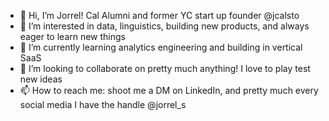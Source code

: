 - 👋 Hi, I’m Jorrel! Cal Alumni and former YC start up founder @jcalsto
- 👀 I’m interested in data, linguistics, building new products, and always eager to learn new things
- 🌱 I’m currently learning analytics engineering and building in vertical SaaS
- 💞️ I’m looking to collaborate on pretty much anything! I love to play test new ideas
- 📫 How to reach me: shoot me a DM on LinkedIn, and pretty much every social media I have the handle @jorrel_s

<!---
jcalsto/jcalsto is a ✨ special ✨ repository because its `README.md` (this file) appears on your GitHub profile.
You can click the Preview link to take a look at your changes.
--->
